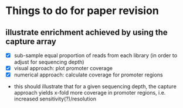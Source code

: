 # Things to do for paper revision
## illustrate enrichment achieved by using the capture array
- [x] sub-sample equal proportion of reads from each library (in order to adjust for sequencing depth)
- [x] visual approach: plot promoter coverage
- [x] numerical approach: calculate coverage for promoter regions
- this should illustrate that for a given sequencing depth, the capture approach yields x-fold more coverage in promoter regions, i.e. increased sensitivity(?)/resolution
